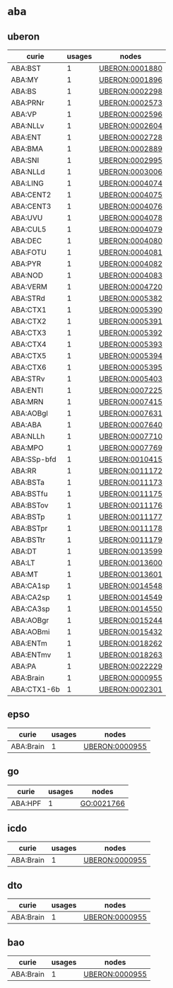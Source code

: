 # `aba`

## uberon

| curie       |   usages | nodes                                                           |
|-------------|----------|-----------------------------------------------------------------|
| ABA:BST     |        1 | [UBERON:0001880](http://purl.obolibrary.org/obo/UBERON_0001880) |
| ABA:MY      |        1 | [UBERON:0001896](http://purl.obolibrary.org/obo/UBERON_0001896) |
| ABA:BS      |        1 | [UBERON:0002298](http://purl.obolibrary.org/obo/UBERON_0002298) |
| ABA:PRNr    |        1 | [UBERON:0002573](http://purl.obolibrary.org/obo/UBERON_0002573) |
| ABA:VP      |        1 | [UBERON:0002596](http://purl.obolibrary.org/obo/UBERON_0002596) |
| ABA:NLLv    |        1 | [UBERON:0002604](http://purl.obolibrary.org/obo/UBERON_0002604) |
| ABA:ENT     |        1 | [UBERON:0002728](http://purl.obolibrary.org/obo/UBERON_0002728) |
| ABA:BMA     |        1 | [UBERON:0002889](http://purl.obolibrary.org/obo/UBERON_0002889) |
| ABA:SNI     |        1 | [UBERON:0002995](http://purl.obolibrary.org/obo/UBERON_0002995) |
| ABA:NLLd    |        1 | [UBERON:0003006](http://purl.obolibrary.org/obo/UBERON_0003006) |
| ABA:LING    |        1 | [UBERON:0004074](http://purl.obolibrary.org/obo/UBERON_0004074) |
| ABA:CENT2   |        1 | [UBERON:0004075](http://purl.obolibrary.org/obo/UBERON_0004075) |
| ABA:CENT3   |        1 | [UBERON:0004076](http://purl.obolibrary.org/obo/UBERON_0004076) |
| ABA:UVU     |        1 | [UBERON:0004078](http://purl.obolibrary.org/obo/UBERON_0004078) |
| ABA:CUL5    |        1 | [UBERON:0004079](http://purl.obolibrary.org/obo/UBERON_0004079) |
| ABA:DEC     |        1 | [UBERON:0004080](http://purl.obolibrary.org/obo/UBERON_0004080) |
| ABA:FOTU    |        1 | [UBERON:0004081](http://purl.obolibrary.org/obo/UBERON_0004081) |
| ABA:PYR     |        1 | [UBERON:0004082](http://purl.obolibrary.org/obo/UBERON_0004082) |
| ABA:NOD     |        1 | [UBERON:0004083](http://purl.obolibrary.org/obo/UBERON_0004083) |
| ABA:VERM    |        1 | [UBERON:0004720](http://purl.obolibrary.org/obo/UBERON_0004720) |
| ABA:STRd    |        1 | [UBERON:0005382](http://purl.obolibrary.org/obo/UBERON_0005382) |
| ABA:CTX1    |        1 | [UBERON:0005390](http://purl.obolibrary.org/obo/UBERON_0005390) |
| ABA:CTX2    |        1 | [UBERON:0005391](http://purl.obolibrary.org/obo/UBERON_0005391) |
| ABA:CTX3    |        1 | [UBERON:0005392](http://purl.obolibrary.org/obo/UBERON_0005392) |
| ABA:CTX4    |        1 | [UBERON:0005393](http://purl.obolibrary.org/obo/UBERON_0005393) |
| ABA:CTX5    |        1 | [UBERON:0005394](http://purl.obolibrary.org/obo/UBERON_0005394) |
| ABA:CTX6    |        1 | [UBERON:0005395](http://purl.obolibrary.org/obo/UBERON_0005395) |
| ABA:STRv    |        1 | [UBERON:0005403](http://purl.obolibrary.org/obo/UBERON_0005403) |
| ABA:ENTl    |        1 | [UBERON:0007225](http://purl.obolibrary.org/obo/UBERON_0007225) |
| ABA:MRN     |        1 | [UBERON:0007415](http://purl.obolibrary.org/obo/UBERON_0007415) |
| ABA:AOBgl   |        1 | [UBERON:0007631](http://purl.obolibrary.org/obo/UBERON_0007631) |
| ABA:ABA     |        1 | [UBERON:0007640](http://purl.obolibrary.org/obo/UBERON_0007640) |
| ABA:NLLh    |        1 | [UBERON:0007710](http://purl.obolibrary.org/obo/UBERON_0007710) |
| ABA:MPO     |        1 | [UBERON:0007769](http://purl.obolibrary.org/obo/UBERON_0007769) |
| ABA:SSp-bfd |        1 | [UBERON:0010415](http://purl.obolibrary.org/obo/UBERON_0010415) |
| ABA:RR      |        1 | [UBERON:0011172](http://purl.obolibrary.org/obo/UBERON_0011172) |
| ABA:BSTa    |        1 | [UBERON:0011173](http://purl.obolibrary.org/obo/UBERON_0011173) |
| ABA:BSTfu   |        1 | [UBERON:0011175](http://purl.obolibrary.org/obo/UBERON_0011175) |
| ABA:BSTov   |        1 | [UBERON:0011176](http://purl.obolibrary.org/obo/UBERON_0011176) |
| ABA:BSTp    |        1 | [UBERON:0011177](http://purl.obolibrary.org/obo/UBERON_0011177) |
| ABA:BSTpr   |        1 | [UBERON:0011178](http://purl.obolibrary.org/obo/UBERON_0011178) |
| ABA:BSTtr   |        1 | [UBERON:0011179](http://purl.obolibrary.org/obo/UBERON_0011179) |
| ABA:DT      |        1 | [UBERON:0013599](http://purl.obolibrary.org/obo/UBERON_0013599) |
| ABA:LT      |        1 | [UBERON:0013600](http://purl.obolibrary.org/obo/UBERON_0013600) |
| ABA:MT      |        1 | [UBERON:0013601](http://purl.obolibrary.org/obo/UBERON_0013601) |
| ABA:CA1sp   |        1 | [UBERON:0014548](http://purl.obolibrary.org/obo/UBERON_0014548) |
| ABA:CA2sp   |        1 | [UBERON:0014549](http://purl.obolibrary.org/obo/UBERON_0014549) |
| ABA:CA3sp   |        1 | [UBERON:0014550](http://purl.obolibrary.org/obo/UBERON_0014550) |
| ABA:AOBgr   |        1 | [UBERON:0015244](http://purl.obolibrary.org/obo/UBERON_0015244) |
| ABA:AOBmi   |        1 | [UBERON:0015432](http://purl.obolibrary.org/obo/UBERON_0015432) |
| ABA:ENTm    |        1 | [UBERON:0018262](http://purl.obolibrary.org/obo/UBERON_0018262) |
| ABA:ENTmv   |        1 | [UBERON:0018263](http://purl.obolibrary.org/obo/UBERON_0018263) |
| ABA:PA      |        1 | [UBERON:0022229](http://purl.obolibrary.org/obo/UBERON_0022229) |
| ABA:Brain   |        1 | [UBERON:0000955](http://purl.obolibrary.org/obo/UBERON_0000955) |
| ABA:CTX1-6b |        1 | [UBERON:0002301](http://purl.obolibrary.org/obo/UBERON_0002301) |

## epso

| curie     |   usages | nodes                                                           |
|-----------|----------|-----------------------------------------------------------------|
| ABA:Brain |        1 | [UBERON:0000955](http://purl.obolibrary.org/obo/UBERON_0000955) |

## go

| curie   |   usages | nodes                                                   |
|---------|----------|---------------------------------------------------------|
| ABA:HPF |        1 | [GO:0021766](http://purl.obolibrary.org/obo/GO_0021766) |

## icdo

| curie     |   usages | nodes                                                           |
|-----------|----------|-----------------------------------------------------------------|
| ABA:Brain |        1 | [UBERON:0000955](http://purl.obolibrary.org/obo/UBERON_0000955) |

## dto

| curie     |   usages | nodes                                                           |
|-----------|----------|-----------------------------------------------------------------|
| ABA:Brain |        1 | [UBERON:0000955](http://purl.obolibrary.org/obo/UBERON_0000955) |

## bao

| curie     |   usages | nodes                                                           |
|-----------|----------|-----------------------------------------------------------------|
| ABA:Brain |        1 | [UBERON:0000955](http://purl.obolibrary.org/obo/UBERON_0000955) |

